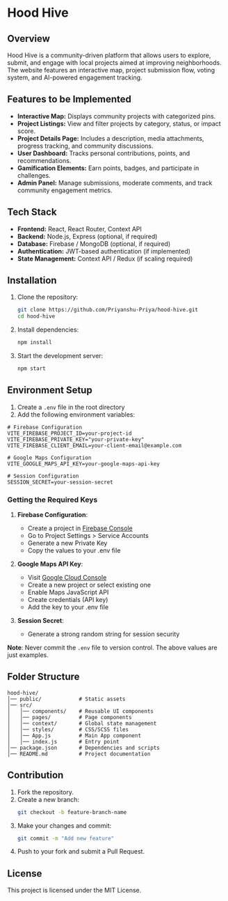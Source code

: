 # Hood Hive

## Overview
Hood Hive is a community-driven platform that allows users to explore, submit, and engage with local projects aimed at improving neighborhoods. The website features an interactive map, project submission flow, voting system, and AI-powered engagement tracking.

## Features to be Implemented
- **Interactive Map:** Displays community projects with categorized pins.
- **Project Listings:** View and filter projects by category, status, or impact score.
- **Project Details Page:** Includes a description, media attachments, progress tracking, and community discussions.
- **User Dashboard:** Tracks personal contributions, points, and recommendations.
- **Gamification Elements:** Earn points, badges, and participate in challenges.
- **Admin Panel:** Manage submissions, moderate comments, and track community engagement metrics.

## Tech Stack
- **Frontend:** React, React Router, Context API
- **Backend:** Node.js, Express (optional, if required)
- **Database:** Firebase / MongoDB (optional, if required)
- **Authentication:** JWT-based authentication (if implemented)
- **State Management:** Context API / Redux (if scaling required)

## Installation
1. Clone the repository:
   ```bash
   git clone https://github.com/Priyanshu-Priya/hood-hive.git
   cd hood-hive
   ```
2. Install dependencies:
   ```bash
   npm install
   ```
3. Start the development server:
   ```bash
   npm start
   ```

## Environment Setup
1. Create a `.env` file in the root directory
2. Add the following environment variables:

```properties
# Firebase Configuration
VITE_FIREBASE_PROJECT_ID=your-project-id
VITE_FIREBASE_PRIVATE_KEY="your-private-key"
VITE_FIREBASE_CLIENT_EMAIL=your-client-email@example.com

# Google Maps Configuration
VITE_GOOGLE_MAPS_API_KEY=your-google-maps-api-key

# Session Configuration
SESSION_SECRET=your-session-secret
```

### Getting the Required Keys

1. **Firebase Configuration**:
   - Create a project in [Firebase Console](https://console.firebase.google.com)
   - Go to Project Settings > Service Accounts
   - Generate a new Private Key
   - Copy the values to your .env file

2. **Google Maps API Key**:
   - Visit [Google Cloud Console](https://console.cloud.google.com)
   - Create a new project or select existing one
   - Enable Maps JavaScript API
   - Create credentials (API key)
   - Add the key to your .env file

3. **Session Secret**:
   - Generate a strong random string for session security

**Note**: Never commit the `.env` file to version control. The above values are just examples.

## Folder Structure
```
hood-hive/
│── public/            # Static assets
│── src/
│   │── components/    # Reusable UI components
│   │── pages/         # Page components
│   │── context/       # Global state management
│   │── styles/        # CSS/SCSS files
│   │── App.js         # Main App component
│   │── index.js       # Entry point
│── package.json       # Dependencies and scripts
│── README.md          # Project documentation
```

## Contribution
1. Fork the repository.
2. Create a new branch:
   ```bash
   git checkout -b feature-branch-name
   ```
3. Make your changes and commit:
   ```bash
   git commit -m "Add new feature"
   ```
4. Push to your fork and submit a Pull Request.

## License
This project is licensed under the MIT License.

